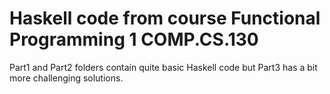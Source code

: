 # Haskell code from course Functional Programming 1 COMP.CS.130
Part1 and Part2 folders contain quite basic Haskell code but Part3 has a bit more challenging solutions.
